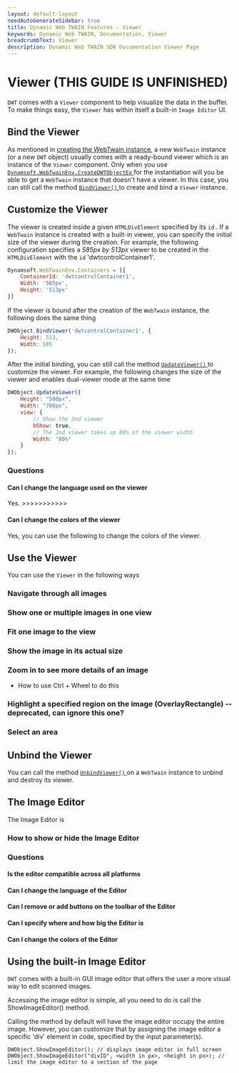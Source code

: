 ```yaml
---
layout: default-layout
needAutoGenerateSidebar: true
title: Dynamic Web TWAIN Features - Viewer
keywords: Dynamic Web TWAIN, Documentation, Viewer
breadcrumbText: Viewer
description: Dynamic Web TWAIN SDK Documentation Viewer Page
---
```


# Viewer (THIS GUIDE IS UNFINISHED)

`DWT` comes with a `Viewer` component to help visualize the data in the buffer. To make things easy, the `Viewer` has within itself a built-in `Image Editor` UI.

## Bind the Viewer

As mentioned in [creating the WebTwain instance]({{site.indepth}}features/initialize.html#creating-the-webtwain-instance), a new `WebTwain` instance (or a new `DWT` object) usually comes with a ready-bound viewer which is an instance of the `Viewer` component. Only when you use [ `Dynamsoft.WebTwainEnv.CreateDWTObjectEx` ]({{site.indepth}}features/initialize.html#dynamsoftwebtwainenvcreatedwtobjectex) for the instantiation will you be able to get a `WebTwain` instance that doesn't have a viewer. In this case, you can still call the method [ `BindViewer()` ]({{site.info}}api/WebTwain_Viewer.html#bindviewer) to create and bind a `Viewer` instance.

## Customize the Viewer

The viewer is created inside a given `HTMLDivElement` specified by its `id` . If a `WebTwain` instance is created with a built-in viewer, you can specify the initial size of the viewer during the creation. For example, the following configuration specifies a *585px by 513px* viewer to be created in the `HTMLDivElement` with the `id` 'dwtcontrolContainer1'.

``` javascript
Dynamsoft.WebTwainEnv.Containers = [{
    ContainerId: 'dwtcontrolContainer1',
    Width: '585px',
    Height: '513px'
}]
```

If the viewer is bound after the creation of the `WebTwain` instance, the following does the same thing

``` javascript
DWObject.BindViewer('dwtcontrolContainer1', {
    Height: 513,
    Width: 585
});
```

After the initial binding, you can still call the method [ `UpdateViewer()` ]({{site.info}}api/WebTwain_Viewer.html#updateviewer) to customize the viewer. For example, the following changes the size of the viewer and enables dual-viewer mode at the same time

``` javascript
DWObject.UpdateViewer({
    Height: "500px",
    Width: "700px",
    view: {
        // Show the 2nd viewer
        bShow: true,
        // The 2nd viewer takes up 80% of the viewer width
        Width: "80%"
    }
});
```

### Questions

#### Can I change the language used on the viewer

Yes. >>>>>>>>>>>

#### Can I change the colors of the viewer

Yes, you can use the following to change the colors of the viewer.

## Use the Viewer

You can use the `Viewer` in the following ways

### Navigate through all images

### Show one or multiple images in one view

### Fit one image to the view

### Show the image in its actual size

### Zoom in to see more details of an image

  + How to use Ctrl + Wheel to do this

### Highlight a specified region on the image (OverlayRectangle) -- deprecated, can ignore this one?

### Select an area

## Unbind the Viewer

You can call the method [ `UnbindViewer()` ]({{site.info}}api/WebTwain_Viewer.html#unbindviewer) on a `WebTwain` instance to unbind and destroy its viewer.

## The Image Editor

The Image Editor is 

### How to show or hide the Image Editor

### Questions

#### Is the editor compatible across all platforms

#### Can I change the language of the Editor

#### Can I remove or add buttons on the toolbar of the Editor

#### Can I specify where and how big the Editor is

#### Can I change the colors of the Editor

## Using the built-in Image Editor

`DWT` comes with a built-in GUI image editor that offers the user a more visual way to edit scanned images.

Accessing the image editor is simple, all you need to do is call the ShowImageEditor() method.

Calling the method by default will have the image editor occupy the entire image. However, you can customize that by assigning the image editor a specific 'div' element in code, specified by the input parameter(s).

``` 
DWObject.ShowImageEditor(); // displays image editor in full screen
DWObject.ShowImageEditor("divID", <width in px>, <height in px>); // limit the image editor to a section of the page
```
